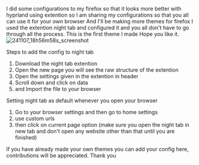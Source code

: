 I did some configurations to my firefox so that it looks more better with hyprland using extention so I am sharing my configurations so that you all can use it for your own browser
And I'll be making more themes for firefox I used the extention night tab and configured it and you all don't have to go through all the process.
This is the first theme I made Hope you like it.
![241107_18h56m58s_screenshot](https://github.com/user-attachments/assets/adeb5ef3-0fd3-4967-83a6-e9da752eab99)

Steps to add the config to night tab
1. Download the night tab extention
2. Open the new page you will see the raw structure of the extention
3. Open the settings given in the extention in header
4. Scroll down and click on data
5. and Import the file to your browser

Setting night tab as default whenever you open your browser
1. Go to your browser settings and then go to home settings
2. use custom urls
3. then click on current page option (make sure you open the night tab in new tab and don't open any website other than that until you are finished)

If you have already made your own themes you can add your config here, contributions will be appreciated.
Thank you
